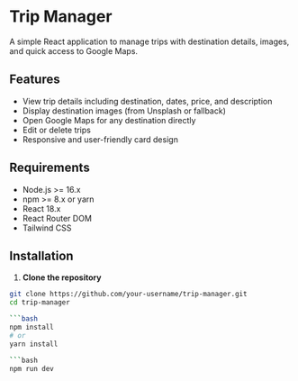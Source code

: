 # Trip Manager

A simple React application to manage trips with destination details, images, and quick access to Google Maps.

## Features

- View trip details including destination, dates, price, and description
- Display destination images (from Unsplash or fallback)
- Open Google Maps for any destination directly
- Edit or delete trips
- Responsive and user-friendly card design

## Requirements

- Node.js >= 16.x
- npm >= 8.x or yarn
- React 18.x
- React Router DOM
- Tailwind CSS

## Installation

1. **Clone the repository**

```bash
git clone https://github.com/your-username/trip-manager.git
cd trip-manager

```bash
npm install
# or
yarn install

```bash
npm run dev
